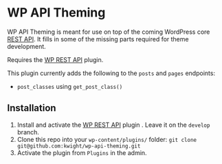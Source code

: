 WP API Theming
===

WP API Theming is meant for use on top of the coming WordPress core [REST API](http://wp-api.org). It fills in some of the missing parts required for theme development.

Requires the [WP REST API](https://github.com/WP-API/WP-API) plugin.

This plugin currently adds the following to the `posts` and `pages` endpoints:
* `post_classes` using `get_post_class()`

## Installation

1. Install and activate the [WP REST API](https://github.com/WP-API/WP-API) plugin . Leave it on the `develop` branch.
2. Clone this repo into your `wp-content/plugins/` folder: `git clone git@github.com:kwight/wp-api-theming.git`
3. Activate the plugin from `Plugins` in the admin.
